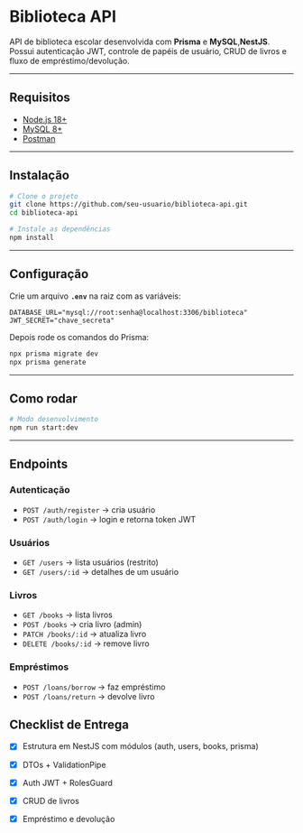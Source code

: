 # Biblioteca API

API de biblioteca escolar desenvolvida com **Prisma** e **MySQL**,**NestJS**.  
Possui autenticação JWT, controle de papéis de usuário, CRUD de livros e fluxo de empréstimo/devolução.  

---

##  Requisitos

- [Node.js 18+](https://nodejs.org/)  
- [MySQL 8+](https://www.mysql.com/)  
- [Postman](https://www.postman.com/)  

---

##  Instalação

```bash
# Clone o projeto
git clone https://github.com/seu-usuario/biblioteca-api.git
cd biblioteca-api

# Instale as dependências
npm install
```

---

##  Configuração

Crie um arquivo **`.env`** na raiz com as variáveis:

```env
DATABASE_URL="mysql://root:senha@localhost:3306/biblioteca"
JWT_SECRET="chave_secreta"
```

Depois rode os comandos do Prisma:

```bash
npx prisma migrate dev
npx prisma generate
```

---

## Como rodar

```bash
# Modo desenvolvimento
npm run start:dev
```

---

##  Endpoints

###  Autenticação
- `POST /auth/register` → cria usuário  
- `POST /auth/login` → login e retorna token JWT  

###  Usuários
- `GET /users` → lista usuários (restrito)  
- `GET /users/:id` → detalhes de um usuário  

###  Livros
- `GET /books` → lista livros  
- `POST /books` → cria livro (admin)  
- `PATCH /books/:id` → atualiza livro  
- `DELETE /books/:id` → remove livro  

###  Empréstimos
- `POST /loans/borrow` → faz empréstimo  
- `POST /loans/return` → devolve livro  

## Checklist de Entrega

- [x] Estrutura em NestJS com módulos (auth, users, books, prisma)  
- [x] DTOs + ValidationPipe  
- [x] Auth JWT + RolesGuard  
- [x] CRUD de livros  
- [x] Empréstimo e devolução

